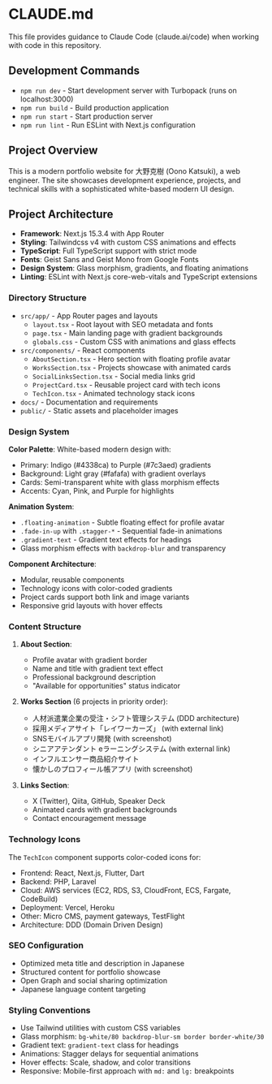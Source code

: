 # CLAUDE.md

This file provides guidance to Claude Code (claude.ai/code) when working with code in this repository.

## Development Commands

- `npm run dev` - Start development server with Turbopack (runs on localhost:3000)
- `npm run build` - Build production application
- `npm run start` - Start production server
- `npm run lint` - Run ESLint with Next.js configuration

## Project Overview

This is a modern portfolio website for 大野克樹 (Oono Katsuki), a web engineer. The site showcases development experience, projects, and technical skills with a sophisticated white-based modern UI design.

## Project Architecture

- **Framework**: Next.js 15.3.4 with App Router
- **Styling**: Tailwindcss v4 with custom CSS animations and effects
- **TypeScript**: Full TypeScript support with strict mode
- **Fonts**: Geist Sans and Geist Mono from Google Fonts
- **Design System**: Glass morphism, gradients, and floating animations
- **Linting**: ESLint with Next.js core-web-vitals and TypeScript extensions

### Directory Structure
- `src/app/` - App Router pages and layouts
  - `layout.tsx` - Root layout with SEO metadata and fonts
  - `page.tsx` - Main landing page with gradient backgrounds
  - `globals.css` - Custom CSS with animations and glass effects
- `src/components/` - React components
  - `AboutSection.tsx` - Hero section with floating profile avatar
  - `WorksSection.tsx` - Projects showcase with animated cards
  - `SocialLinksSection.tsx` - Social media links grid
  - `ProjectCard.tsx` - Reusable project card with tech icons
  - `TechIcon.tsx` - Animated technology stack icons
- `docs/` - Documentation and requirements
- `public/` - Static assets and placeholder images

### Design System

**Color Palette**: White-based modern design with:
- Primary: Indigo (#4338ca) to Purple (#7c3aed) gradients
- Background: Light gray (#fafafa) with gradient overlays
- Cards: Semi-transparent white with glass morphism effects
- Accents: Cyan, Pink, and Purple for highlights

**Animation System**:
- `.floating-animation` - Subtle floating effect for profile avatar
- `.fade-in-up` with `.stagger-*` - Sequential fade-in animations
- `.gradient-text` - Gradient text effects for headings
- Glass morphism effects with `backdrop-blur` and transparency

**Component Architecture**:
- Modular, reusable components
- Technology icons with color-coded gradients
- Project cards support both link and image variants
- Responsive grid layouts with hover effects

### Content Structure

1. **About Section**: 
   - Profile avatar with gradient border
   - Name and title with gradient text effect
   - Professional background description
   - "Available for opportunities" status indicator

2. **Works Section** (6 projects in priority order):
   - 人材派遣業企業の受注・シフト管理システム (DDD architecture)
   - 採用メディアサイト「レイワーカーズ」 (with external link)
   - SNSモバイルアプリ開発 (with screenshot)
   - シニアアテンダント eラーニングシステム (with external link)
   - インフルエンサー商品紹介サイト
   - 懐かしのプロフィール帳アプリ (with screenshot)

3. **Links Section**: 
   - X (Twitter), Qiita, GitHub, Speaker Deck
   - Animated cards with gradient backgrounds
   - Contact encouragement message

### Technology Icons

The `TechIcon` component supports color-coded icons for:
- Frontend: React, Next.js, Flutter, Dart
- Backend: PHP, Laravel
- Cloud: AWS services (EC2, RDS, S3, CloudFront, ECS, Fargate, CodeBuild)
- Deployment: Vercel, Heroku
- Other: Micro CMS, payment gateways, TestFlight
- Architecture: DDD (Domain Driven Design)

### SEO Configuration

- Optimized meta title and description in Japanese
- Structured content for portfolio showcase
- Open Graph and social sharing optimization
- Japanese language content targeting

### Styling Conventions

- Use Tailwind utilities with custom CSS variables
- Glass morphism: `bg-white/80 backdrop-blur-sm border border-white/30`
- Gradient text: `gradient-text` class for headings
- Animations: Stagger delays for sequential animations
- Hover effects: Scale, shadow, and color transitions
- Responsive: Mobile-first approach with `md:` and `lg:` breakpoints